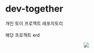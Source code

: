 # dev-together
개인 토이 프로젝트 레포지토리
<br>
<br>
해당 프로젝트 erd
<p align="center">
  <img src="https://github.com/nara316/dev-together/assets/121935031/ec357fa3-a268-48df-bdf9-28f788a8b385"">
</p>
